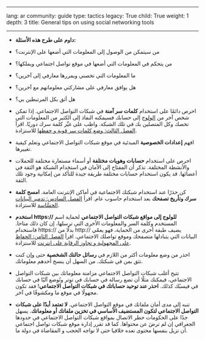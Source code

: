 

---

lang: ar
community: guide
type: tactics
legacy: True
child: True
weight: 1
depth: 3
title: General tips on using social networking tools

---

- **داوم على طرح هذه الأسئلة:**
 - من سيتمكن من الوصول إلى المعلومات التي أضعها على الإنترنت؟
 - من يتحكم في المعلومات التي أضعها في موقع تواصل اجتماعي ويملكها؟
 - ما المعلومات التي تخصني ويمررها معارفي إلى آخرين؟
 - هل يوافق معارفي على مشاركتي معلوماتهم مع آخرين؟
 - هل أثق بكل المرتبطين بي؟

- احرص دائمًا على استخدام **كلمات سر آمنة** في شبكات التواصل الاجتماعي. إذا تمكن شخص آخر من <a href="/ar/glossary#log-in">الولوج</a> إلى حسابك فسيمكنه النفاذ إلى الكثير من المعلومات التي تخصك وكل المتصلين بك في تلك الشبكة. واظب على غيِّر كلمة سرك دوريًا. اقرأ [الفصل الثالث: وضع كلمات سر قوية و حفظها](/ar/chapter_03) للاستزادة.

- افهم **إعدادات الخصوصية** المبدئية في موقع شبكات التواصل الاجتماعي وتعلم كيفية تغييرها.

- احرص على استخدام **حسابات وهويات مختلفة** أو أسماء مستعارة مختلفة للحملات والأنشطة المختلفة. تذكر أن المفتاح إلى الأمان في استخدام الشبكة هو الثقة في أعضائها. قد يكون استخدام حسابات مختلفة طريقة جيدة للتأكد من إمكانية وجود تلك الثقة.

- كن حذرًا عند استخدام شبكتك الاجتماعية في أماكن الإنترنت العامة. **امسح كلمة سرك وتأريخ تصفحك** بعد استخدام حاسوب عام. اقرأ [الفصل السادس: تدمير البيانات الحسَّاسة](/ar/chapter_06) للاستزادة.

- **استخدم https://‎ للولوج إلى مواقع شبكات التواصل الاجتماعي** لحماية اسم المستخدم وكلمة السر والمعلومات الأخرى التي ترسلها، إن كان ذلك متاحا. فاستخدام https://‎ بدلًا من http://‎ يضيف طبقة أخرى من الحماية، فهو يعمّي البيانات التي يتبادلها متصفحك وموقع تواصلك الاجتماعي. اقرأ [الفصل الثامن: الحفاظ على المجهولية و تجاوز الرقابة على إنترنت](/ar/chapter_08) للاستزادة.

- احذر من وضع معلومات أكثر من اللازم في **رسائل حالتك الشخصية** حتى وإن كنت تثق بمن في شبكتك. من السهل أن ينسخ أحدهم معلوماتك.

- تتيح أغلب شبكات التواصل الاجتماعي مزامنة معلوماتك بين شبكات التواصل الاجتماعي، فيمكنك مثلًا أن تضع رسالة في حسابك في توِتر وتُوضع آليًا في حسابك في فيسبُك كذلك. **احذر عند توحيد حساباتك في شبكات التواصل الاجتماعي**! فقد تكون مجهولًا في موقع ما ومكشوفًا في آخر.

- تنبه إلى مدى أمان ملفاتك في موقع التواصل الاجتماعي. **لا تعتمد أبدًا على شبكات التواصل الاجتماعي لتكون المستضيف الأساسي في تخزين ملفاتك أو معلوماتك**. يسهل جدًا على الحكومات حظر الاتصال بمواقع شبكات التواصل الاجتماعي في حدودها الجغرافي إن لم ترضَ عن محتواها. كما قد تقرر إدارة موقع شبكات تواصل اجتماعي أن تزيل بنفسها محتوى تعده خلافيا حتى لا تواجه الحجب و المقاضاة في دولة ما.


